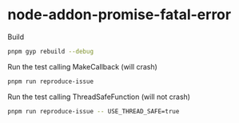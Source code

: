 # node-addon-promise-fatal-error

Build
```bash
pnpm gyp rebuild --debug
```

Run the test calling MakeCallback (will crash)
```bash
pnpm run reproduce-issue
```

Run the test calling ThreadSafeFunction (will not crash)
```bash
pnpm run reproduce-issue -- USE_THREAD_SAFE=true
```

